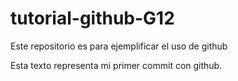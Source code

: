# tutorial-github-G12
Este repositorio es para ejemplificar el uso de github

Esta texto representa mi primer commit con github.
